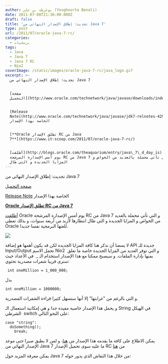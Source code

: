```yaml
---
author: يوغرطة بن علي (Youghourta Benali)
date: 2011-07-08T21:36:00.000Z
draft: false
title: 'تحديث: إطلاق الإصدار النهائي من Java 7'
type: post
url: /2011/07/oracle-java-7-rc/
categories:
  - برمجيات
tags:
  - Java
  - Java 7
  - Java 7 RC
  - Nio2
coverImage: /static/images/oracle-java-7-rc/java_logo.gif
excerpt: >-
  تحديث: إطلاق الإصدار النهائي من Java 7


  [صفحة
  التحميل](http://www.oracle.com/technetwork/java/javase/downloads/index.html)


  [Release
  Note](http://www.oracle.com/technetwork/java/javase/jdk7-relnotes-429209.html)
  الخاصة بهذا الإصدار


  [**Oracle تطلق الإصدار RC من Java
  7**](https://www.it-scoop.com/2011/07/oracle-java-7-rc/)


  [أطلقت](http://blogs.oracle.com/theaquarium/entry/java\_7\_d_day_is) Oracle
  يوم أمس الإصدارة المرشحة RC من Java 7 و التي تأتي محملة بالعديد من الخواص و
  المزايا الجديدة و التي طال
---
```

تحديث: إطلاق الإصدار النهائي من Java 7

[صفحة التحميل](http://www.oracle.com/technetwork/java/javase/downloads/index.html)

[Release Note](http://www.oracle.com/technetwork/java/javase/jdk7-relnotes-429209.html) الخاصة بهذا الإصدار

[**Oracle تطلق الإصدار RC من Java 7**](https://www.it-scoop.com/2011/07/oracle-java-7-rc/)

[أطلقت](http://blogs.oracle.com/theaquarium/entry/java\_7\_d_day_is) Oracle يوم أمس الإصدارة المرشحة RC من Java 7 و التي تأتي محملة بالعديد من الخواص و المزايا الجديدة و التي طال انتظارها لأزيد من أربعة سنوات، و بذلك تعطي Oracle للغتها البرمجية نفسا جديدا.

![](/static/images/oracle-java-7-rc/java_logo.gif)

لا يسعنا أن نذكر هنا كافة المزايا الجديدة لكن قد يكون أهمها هو إضافة API جديدة للـ Input/Output تحمل الاسم Nio2  و التي توفر العديد من المزايا الجديدة خاصة ما تعلق بمنها بإدارة الملفات. و سيصبح ممكنا مع هذا الإصدار استخدام الـ \_  في الأعداد حيث سنرى قريبا شفرات مصدرية تحتوي:

~~~
 int oneMillion = 1_000_000;
~~~

بدل

~~~
int oneMillion = 1000000;
~~~

و التي بالرغم من "غرابتها" إلا أنها ستسهل كثيرا قراءة الشفرات المصدرية.

و يحمل هذا الإصدار خاصية مفيدة جدا و هي إمكانية استعمال الـ String في الهيكل الشرطي  switch على النحو التالي:

~~~
case "string":
  doSomething();
    break;
~~~

يمكن الاطلاع على كافة ما يقدمه هذا الإصدار من [هنا](https://openjdk.java.net/projects/jdk7/features/)، و لمن لا يطيق صبرا حتى موعد الإصدار النهائي من Java 7 ما عليه سوى تحميل الإصدار RC من [هنا](http://jdk7.java.net/download.html)

يمكن معرفة المزيد حول Java 7 من خلال هذا النقاش الذي يدور حوله:
